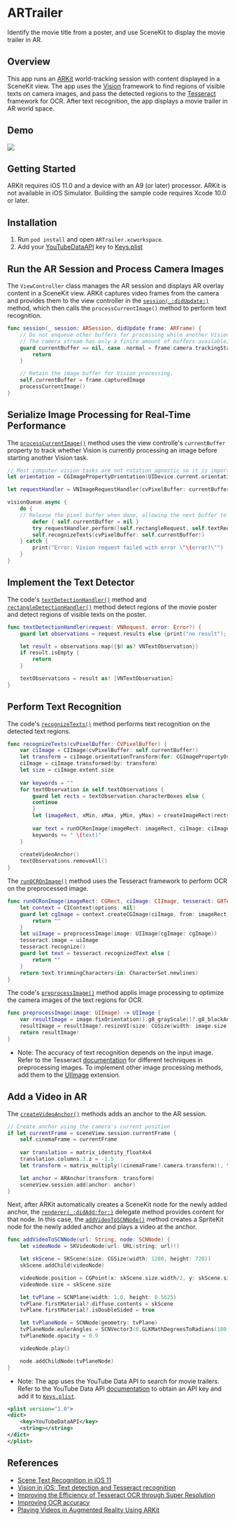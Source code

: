 # ARTrailer

Identify the movie title from a poster, and use SceneKit to display the movie trailer in AR.

## Overview

This app runs an [ARKit][0] world-tracking session with content displayed in a SceneKit view. The app uses the [Vision][1] framework to find regions of visible texts on camera images, and pass the detected regions to the [Tesseract][2] framework for OCR. After text recognition, the app displays a movie trailer in AR world space.

[0]:https://developer.apple.com/documentation/arkit
[1]:https://developer.apple.com/documentation/vision
[2]:https://github.com/gali8/Tesseract-OCR-iOS

## Demo

![](https://user-images.githubusercontent.com/2617118/44137401-e566504a-a0a2-11e8-8ace-c6191e8ea720.gif)

## Getting Started

ARKit requires iOS 11.0 and a device with an A9 (or later) processor. ARKit is not available in iOS Simulator. Building the sample code requires Xcode 10.0 or later.

## Installation

1. Run `pod install` and open `ARTrailer.xcworkspace`.
2. Add your [YouTubeDataAPI](https://developers.google.com/youtube/v3) key to [Keys.plist](ARTrailer/Resources/Keys.plist)

## Run the AR Session and Process Camera Images

The `ViewController` class manages the AR session and displays AR overlay content in a SceneKit view. ARKit captures video frames from the camera and provides them to the view controller in the [`session(_:didUpdate:)`](https://github.com/waitingcheung/ARTrailer/blob/a65aab4ef72cc6abe0567e3af926703a8a0fd133/ARTrailer/ViewController.swift#L143) method, which then calls the `processCurrentImage()` method to perform text recognition.

```swift
func session(_ session: ARSession, didUpdate frame: ARFrame) {
    // Do not enqueue other buffers for processing while another Vision task is still running.
    // The camera stream has only a finite amount of buffers available; holding too many buffers for analysis would starve the camera.
    guard currentBuffer == nil, case .normal = frame.camera.trackingState else {
        return
    }

    // Retain the image buffer for Vision processing.
    self.currentBuffer = frame.capturedImage
    processCurrentImage()
}
```

## Serialize Image Processing for Real-Time Performance

The [`processCurrentImage()`](https://github.com/waitingcheung/ARTrailer/blob/a65aab4ef72cc6abe0567e3af926703a8a0fd133/ARTrailer/ViewController.swift#L163) method uses the view controlle's `currentBuffer` property to track whether Vision is currently processing an image before starting another Vision task.

```swift
// Most computer vision tasks are not rotation agnostic so it is important to pass in the orientation of the image with respect to device.
let orientation = CGImagePropertyOrientation(UIDevice.current.orientation)

let requestHandler = VNImageRequestHandler(cvPixelBuffer: currentBuffer!, orientation: orientation)

visionQueue.async {
    do {
    // Release the pixel buffer when done, allowing the next buffer to be processed.
        defer { self.currentBuffer = nil }
        try requestHandler.perform([self.rectangleRequest, self.textRequest])
        self.recognizeTexts(cvPixelBuffer: self.currentBuffer!)
    } catch {
        print("Error: Vision request failed with error \"\(error)\"")
    }
}
```

## Implement the Text Detector

The code's [`textDetectionHandler()`](https://github.com/waitingcheung/ARTrailer/blob/a65aab4ef72cc6abe0567e3af926703a8a0fd133/ARTrailer/ViewController.swift#L97) method and [`rectangleDetectionHandler()`](https://github.com/waitingcheung/ARTrailer/blob/a65aab4ef72cc6abe0567e3af926703a8a0fd133/ARTrailer/ViewController.swift#L118) method detect regions of the movie poster and detect regions of visible texts on the poster.

```swift
func textDetectionHandler(request: VNRequest, error: Error?) {
    guard let observations = request.results else {print("no result"); return}

    let result = observations.map({$0 as? VNTextObservation})
    if result.isEmpty {
        return
    }

    textObservations = result as! [VNTextObservation]
}
```

## Perform Text Recognition

The code's [`recognizeTexts()`](https://github.com/waitingcheung/ARTrailer/blob/a65aab4ef72cc6abe0567e3af926703a8a0fd133/ARTrailer/ViewController.swift#L184) method performs text recognition on the detected text regions.

```swift
func recognizeTexts(cvPixelBuffer: CVPixelBuffer) {
    var ciImage = CIImage(cvPixelBuffer: self.currentBuffer!)
    let transform = ciImage.orientationTransform(for: CGImagePropertyOrientation(rawValue: 6)!)
    ciImage = ciImage.transformed(by: transform)
    let size = ciImage.extent.size
    
    var keywords = ""
    for textObservation in self.textObservations {
        guard let rects = textObservation.characterBoxes else {
        continue
        }
        let (imageRect, xMin, xMax, yMin, yMax) = createImageRect(rects: rects, size: size)
        
        var text = runOCRonImage(imageRect: imageRect, ciImage: ciImage, tesseract: tesseract)
        keywords += " \(text)"
    }
    
    createVideoAnchor()
    textObservations.removeAll()
}
```

The [`runOCROnImage()`](https://github.com/waitingcheung/ARTrailer/blob/a65aab4ef72cc6abe0567e3af926703a8a0fd133/ARTrailer/Support/Image.swift#L20) method uses the Tesseract framework to perform OCR on the preprocessed image. 

```swift
func runOCRonImage(imageRect: CGRect, ciImage: CIImage, tesseract: G8Tesseract) -> String {
    let context = CIContext(options: nil)
    guard let cgImage = context.createCGImage(ciImage, from: imageRect) else {
        return ""
    }
    let uiImage = preprocessImage(image: UIImage(cgImage: cgImage))
    tesseract.image = uiImage
    tesseract.recognize()
    guard let text = tesseract.recognizedText else {
        return ""
    }
    return text.trimmingCharacters(in: CharacterSet.newlines)
}
```

The code's [`preprocessImage()`](https://github.com/waitingcheung/ARTrailer/blob/a65aab4ef72cc6abe0567e3af926703a8a0fd133/ARTrailer/Support/Image.swift#L13) method applis image processing to optimize the camera images of the text regions for OCR.

```swift
func preprocessImage(image: UIImage) -> UIImage {
    var resultImage = image.fixOrientation().g8_grayScale()?.g8_blackAndWhite()
    resultImage = resultImage?.resizeVI(size: CGSize(width: image.size.width * 3, height: image.size.height * 3))!
    return resultImage!
}
```

- Note: The accuracy of text recognition depends on the input image. Refer to the Tesseract [documentation][3] for different techniques in preprocessing images. To implement other image processing methods, add them to the [UIImage](https://github.com/waitingcheung/ARTrailer/blob/a65aab4ef72cc6abe0567e3af926703a8a0fd133/ARTrailer/Support/Image.swift#L46) extension.

[3]:https://github.com/tesseract-ocr/tesseract/wiki/ImproveQuality

## Add a Video in AR

The [`createVideoAnchor()`](https://github.com/waitingcheung/ARTrailer/blob/a65aab4ef72cc6abe0567e3af926703a8a0fd133/ARTrailer/ViewController.swift#L319) methods adds an anchor to the AR session.

```swift
// Create anchor using the camera's current position
if let currentFrame = sceneView.session.currentFrame {
    self.cinemaFrame = currentFrame
    
    var translation = matrix_identity_float4x4
    translation.columns.3.z = -1.5
    let transform = matrix_multiply((cinemaFrame?.camera.transform)!, translation)

    let anchor = ARAnchor(transform: transform)
    sceneView.session.add(anchor: anchor)
}
```

Next, after ARKit automatically creates a SceneKit node for the newly added anchor, the [`renderer(_:didAdd:for:)`](https://github.com/waitingcheung/ARTrailer/blob/a65aab4ef72cc6abe0567e3af926703a8a0fd133/ARTrailer/ViewController.swift#L335) delegate method provides content for that node. In this case, the [`addVideoToSCNNode()`](https://github.com/waitingcheung/ARTrailer/blob/a65aab4ef72cc6abe0567e3af926703a8a0fd133/ARTrailer/Support/Scene.swift#L14) method creates a SpriteKit node for the newly added anchor and plays a video at the anchor.

```swift
func addVideoToSCNNode(url: String, node: SCNNode) {
    let videoNode = SKVideoNode(url: URL(string: url)!)

    let skScene = SKScene(size: CGSize(width: 1280, height: 720))
    skScene.addChild(videoNode)

    videoNode.position = CGPoint(x: skScene.size.width/2, y: skScene.size.height/2)
    videoNode.size = skScene.size

    let tvPlane = SCNPlane(width: 1.0, height: 0.5625)
    tvPlane.firstMaterial?.diffuse.contents = skScene
    tvPlane.firstMaterial?.isDoubleSided = true

    let tvPlaneNode = SCNNode(geometry: tvPlane)
    tvPlaneNode.eulerAngles = SCNVector3(0,GLKMathDegreesToRadians(180),GLKMathDegreesToRadians(-90))
    tvPlaneNode.opacity = 0.9

    videoNode.play()

    node.addChildNode(tvPlaneNode)
}
```

- Note: The app uses the YouTube Data API to search for movie trailers. Refer to the YouTube Data API [documentation][4] to obtain an API key and add it to [`Keys.plist`](https://github.com/waitingcheung/ARTrailer/blob/a65aab4ef72cc6abe0567e3af926703a8a0fd133/ARTrailer/Resources/Keys.plist#L6).

```xml
<plist version="1.0">
<dict>
    <key>YouTubeDataAPI</key>
    <string></string>
</dict>
</plist>
```

[4]:https://developers.google.com/youtube/v3/getting-started

## References

- [Scene Text Recognition in iOS 11](https://devcrew.io/2017/09/11/scene-text-recognition-ios-11/)
- [Vision in iOS: Text detection and Tesseract recognition](https://medium.com/flawless-app-stories/vision-in-ios-text-detection-and-tesseract-recognition-26bbcd735d8f)
- [Improving the Efficiency of Tesseract OCR through Super Resolution](https://edu.authorcafe.com/academies/7609/improving-the-efficiency-of-tesseract-ocr-through-superresolution)
- [Improving OCR accuracy](https://stb-tester.com/blog/2014/04/14/improving-ocr-accuracy)
- [Playing Videos in Augmented Reality Using ARKit](https://hackernoon.com/playing-videos-in-augmented-reality-using-arkit-7df3db3795b7)
